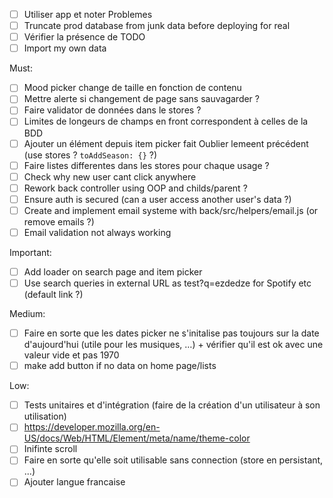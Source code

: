 - [ ] Utiliser app et noter Problemes
- [ ] Truncate prod database from junk data before deploying for real
- [ ] Vérifier la présence de TODO
- [ ] Import my own data

Must:
- [ ] Mood picker change de taille en fonction de contenu
- [ ] Mettre alerte si changement de page sans sauvagarder ?
- [ ] Faire validator de données dans le stores ?
- [ ] Limites de longeurs de champs en front correspondent à celles de la BDD
- [ ] Ajouter un élément depuis item picker fait Oublier lemeent précédent (use stores ? `toAddSeason: {}` ?)
- [ ] Faire listes differentes dans les stores pour chaque usage ?
- [ ] Check why new user cant click anywhere
- [ ] Rework back controller using OOP and childs/parent ?
- [ ] Ensure auth is secured (can a user access another user's data ?)
- [ ] Create and implement email systeme with back/src/helpers/email.js (or remove emails ?)
- [ ] Email validation not always working

Important:
- [ ] Add loader on search page and item picker
- [ ] Use search queries in external URL as test?q=ezdedze for Spotify etc (default link ?)

Medium:
- [ ] Faire en sorte que les dates picker ne s'initalise pas toujours sur la date d'aujourd'hui (utile pour les musiques, …) + vérifier qu'il est ok avec une valeur vide et pas 1970
- [ ] make add button if no data on home page/lists

Low:
- [ ] Tests unitaires et d'intégration (faire de la création d'un utilisateur à son utilisation)
- [ ] https://developer.mozilla.org/en-US/docs/Web/HTML/Element/meta/name/theme-color
- [ ] Inifinte scroll
- [ ] Faire en sorte qu'elle soit utilisable sans connection (store en persistant, ...)
- [ ] Ajouter langue francaise